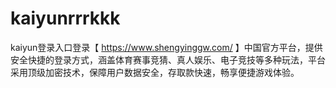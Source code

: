 # kaiyunrrrkkk
kaiyun登录入口登录【 https://www.shengyinggw.com/ 】中国官方平台，提供安全快捷的登录方式，涵盖体育赛事竞猜、真人娱乐、电子竞技等多种玩法，平台采用顶级加密技术，保障用户数据安全，存取款快速，畅享便捷游戏体验。

